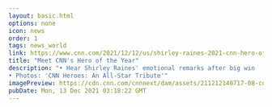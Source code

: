 ```yaml
---
layout: basic.html
options: none
icon: news
order: 1
tags: news_world
link: https://www.cnn.com/2021/12/12/us/shirley-raines-2021-cnn-hero-of-the-year/index.html
title: "Meet CNN's Hero of the Year"
description: "• Hear Shirley Raines' emotional remarks after big win
• Photos: 'CNN Heroes: An All-Star Tribute'"
imagePreview: https://cdn.cnn.com/cnnnext/dam/assets/211212140717-08-cnn-heroes-top-10-shirley-raines-video-synd-2.jpg
pubDate: Mon, 13 Dec 2021 03:18:22 GMT
---
```

